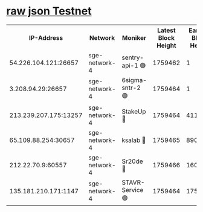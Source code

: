
[raw json Testnet](https://rpc-check.sget.stavr.tech/sget/rpc-sget-result.json)
=


<table><tr><th>IP-Address</th><th>Network</th><th>Moniker</th><th>Latest Block Height</th><th>Earliest Block Height</th><th>Catching Up</th><th>Tx Index</th><th>Voting Power</th><th>Scan Time</th></tr><tr><td>54.226.104.121:26657</td><td>sge-network-4</td><td>sentry-api-1 🟢</td><td>1759462</td><td>1</td><td>False</td><td>on</td><td>0</td><td>2024-02-27T09:08:39.756679169UTC</td></tr><tr><td>3.208.94.29:26657</td><td>sge-network-4</td><td>6sigma-sntr-2 🟢</td><td>1759464</td><td>1</td><td>False</td><td>on</td><td>0</td><td>2024-02-27T09:08:49.042088351UTC</td></tr><tr><td>213.239.207.175:13257</td><td>sge-network-4</td><td>StakeUp 🔴</td><td>1759464</td><td>411001</td><td>False</td><td>off</td><td>100</td><td>2024-02-27T09:08:48.102043139UTC</td></tr><tr><td>65.109.88.254:30657</td><td>sge-network-4</td><td>ksalab 🔴</td><td>1759465</td><td>890001</td><td>False</td><td>off</td><td>2308</td><td>2024-02-27T09:08:57.496430401UTC</td></tr><tr><td>212.22.70.9:60557</td><td>sge-network-4</td><td>Sr20de 🔴</td><td>1759466</td><td>1608978</td><td>False</td><td>on</td><td>104</td><td>2024-02-27T09:08:59.917556190UTC</td></tr><tr><td>135.181.210.171:1147</td><td>sge-network-4</td><td>STAVR-Service 🟢</td><td>1759464</td><td>1757001</td><td>False</td><td>on</td><td>0</td><td>2024-02-27T09:08:48.432257561UTC</td></tr></table>
